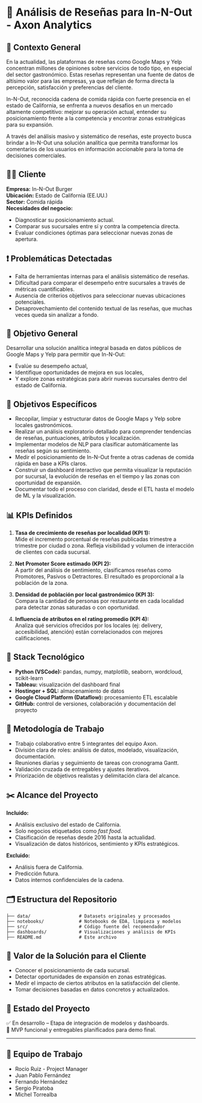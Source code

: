 
# 📌 Análisis de Reseñas para In-N-Out - Axon Analytics

## 🧠 Contexto General

En la actualidad, las plataformas de reseñas como Google Maps y Yelp concentran millones de opiniones sobre servicios de todo tipo, en especial del sector gastronómico. Estas reseñas representan una fuente de datos de altísimo valor para las empresas, ya que reflejan de forma directa la percepción, satisfacción y preferencias del cliente.

In-N-Out, reconocida cadena de comida rápida con fuerte presencia en el estado de California, se enfrenta a nuevos desafíos en un mercado altamente competitivo: mejorar su operación actual, entender su posicionamiento frente a la competencia y encontrar zonas estratégicas para su expansión.

A través del análisis masivo y sistemático de reseñas, este proyecto busca brindar a In-N-Out una solución analítica que permita transformar los comentarios de los usuarios en información accionable para la toma de decisiones comerciales.

## 🧑‍💼 Cliente

**Empresa:** In-N-Out Burger  
**Ubicación:** Estado de California (EE.UU.)  
**Sector:** Comida rápida  
**Necesidades del negocio:**
- Diagnosticar su posicionamiento actual.
- Comparar sus sucursales entre sí y contra la competencia directa.
- Evaluar condiciones óptimas para seleccionar nuevas zonas de apertura.

## ❗ Problemáticas Detectadas

- Falta de herramientas internas para el análisis sistemático de reseñas.
- Dificultad para comparar el desempeño entre sucursales a través de métricas cuantificables.
- Ausencia de criterios objetivos para seleccionar nuevas ubicaciones potenciales.
- Desaprovechamiento del contenido textual de las reseñas, que muchas veces queda sin analizar a fondo.

## 🎯 Objetivo General

Desarrollar una solución analítica integral basada en datos públicos de Google Maps y Yelp para permitir que In-N-Out:
- Evalúe su desempeño actual,
- Identifique oportunidades de mejora en sus locales,
- Y explore zonas estratégicas para abrir nuevas sucursales dentro del estado de California.

## 🎯 Objetivos Específicos

- Recopilar, limpiar y estructurar datos de Google Maps y Yelp sobre locales gastronómicos.
- Realizar un análisis exploratorio detallado para comprender tendencias de reseñas, puntuaciones, atributos y localización.
- Implementar modelos de NLP para clasificar automáticamente las reseñas según su sentimiento.
- Medir el posicionamiento de In-N-Out frente a otras cadenas de comida rápida en base a KPIs claros.
- Construir un dashboard interactivo que permita visualizar la reputación por sucursal, la evolución de reseñas en el tiempo y las zonas con oportunidad de expansión.
- Documentar todo el proceso con claridad, desde el ETL hasta el modelo de ML y la visualización.

## 📊 KPIs Definidos

1. **Tasa de crecimiento de reseñas por localidad (KPI 1):**  
   Mide el incremento porcentual de reseñas publicadas trimestre a trimestre por ciudad o zona. Refleja visibilidad y volumen de interacción de clientes con cada sucursal.

2. **Net Promoter Score estimado (KPI 2):**  
   A partir del análisis de sentimiento, clasificamos reseñas como Promotores, Pasivos o Detractores. El resultado es proporcional a la población de la zona.

3. **Densidad de población por local gastronómico (KPI 3):**  
   Compara la cantidad de personas por restaurante en cada localidad para detectar zonas saturadas o con oportunidad.

4. **Influencia de atributos en el rating promedio (KPI 4):**  
   Analiza qué servicios ofrecidos por los locales (ej: delivery, accesibilidad, atención) están correlacionados con mejores calificaciones.

## 🧰 Stack Tecnológico

- **Python (VSCode):** pandas, numpy, matplotlib, seaborn, wordcloud, scikit-learn
- **Tableau:** visualización del dashboard final
- **Hostinger + SQL:** almacenamiento de datos
- **Google Cloud Platform (Dataflow):** procesamiento ETL escalable
- **GitHub:** control de versiones, colaboración y documentación del proyecto

## 🧪 Metodología de Trabajo

- Trabajo colaborativo entre 5 integrantes del equipo Axon.
- División clara de roles: análisis de datos, modelado, visualización, documentación.
- Reuniones diarias y seguimiento de tareas con cronograma Gantt.
- Validación cruzada de entregables y ajustes iterativos.
- Priorización de objetivos realistas y delimitación clara del alcance.

## ✂️ Alcance del Proyecto

**Incluido:**
- Análisis exclusivo del estado de California.
- Solo negocios etiquetados como *fast food*.
- Clasificación de reseñas desde 2016 hasta la actualidad.
- Visualización de datos históricos, sentimiento y KPIs estratégicos.

**Excluido:**
- Análisis fuera de California.
- Predicción futura.
- Datos internos confidenciales de la cadena.

## 🗂️ Estructura del Repositorio

```
├── data/                  # Datasets originales y procesados
├── notebooks/             # Notebooks de EDA, limpieza y modelos
├── src/                   # Código fuente del recomendador
├── dashboards/            # Visualizaciones y análisis de KPIs
├── README.md              # Este archivo
```


## 🚀 Valor de la Solución para el Cliente

- Conocer el posicionamiento de cada sucursal.
- Detectar oportunidades de expansión en zonas estratégicas.
- Medir el impacto de ciertos atributos en la satisfacción del cliente.
- Tomar decisiones basadas en datos concretos y actualizados.


## 📌 Estado del Proyecto

✅ En desarrollo – Etapa de integración de modelos y dashboards.  
🚀 MVP funcional y entregables planificados para demo final.

---

## 👥 Equipo de Trabajo

- Rocío Ruiz - Project Manager
- Juan Pablo Fernández
- Fernando Hernández
- Sergio Piratoba
- Michel Torrealba
